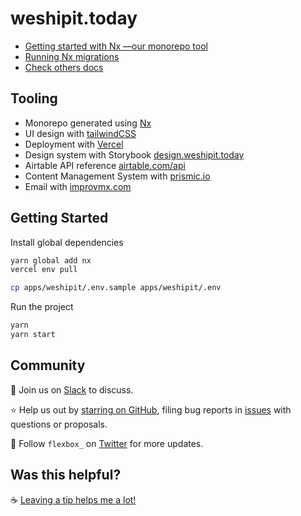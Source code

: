 # weshipit.today

- [Getting started with Nx —our monorepo tool](./docs/nx.md)
- [Running Nx migrations](./docs/nx-migration.md)
- [Check others docs](./docs/)

## Tooling

- Monorepo generated using [Nx](https://nx.dev/getting-started/intro)
- UI design with [tailwindCSS](https://tailwindcss.com/docs/)
- Deployment with [Vercel](https://vercel.com/)
- Design system with Storybook [design.weshipit.today](https://design.weshipit.today/)
- Airtable API reference [airtable.com/api](https://airtable.com/api)
- Content Management System with [prismic.io](https://weshipit.prismic.io/)
- Email with [improvmx.com](https://improvmx.com/)

## Getting Started

Install global dependencies

```bash
yarn global add nx
vercel env pull
```

```bash
cp apps/weshipit/.env.sample apps/weshipit/.env
```

Run the project

```bash
yarn
yarn start
```

## Community

💬 Join us on [Slack](https://join.slack.com/t/weblille/shared_invite/zt-87i4ozyq-K5GRJKAFqKp_w9IHjleW~Q) to discuss.

⭐️ Help us out by [starring on GitHub](https://github.com/flexbox/weshipit.today), filing bug reports in [issues](https://github.com/flexbox/weshipit.today/issues) with questions or proposals.

👥 Follow `flexbox_` on [Twitter](https://twitter.com/intent/follow?screen_name=flexbox_) for more updates.

## Was this helpful?

☕️ [Leaving a tip helps me a lot!](https://github.com/sponsors/flexbox?frequency=one-time&sponsor=flexbox)
